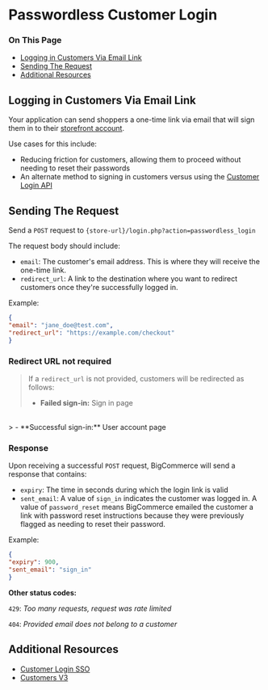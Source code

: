 # Passwordless Customer Login

<div class="otp" id="no-index">

### On This Page
- [Logging in Customers Via Email Link](#logging-in-customers-via-email-link)
- [Sending The Request](#sending-the-request)
- [Additional Resources](#additional-resources)
</div>

## Logging in Customers Via Email Link
Your application can send shoppers a one-time link via email that will sign them in to their [storefront account](https://support.bigcommerce.com/s/article/Customer-Account-Creation).

Use cases for this include:
* Reducing friction for customers, allowing them to proceed without needing to reset their passwords
* An alternate method to signing in customers versus using the [Customer Login API](https://developer.bigcommerce.com/api-docs/customers/customer-login-api)

## Sending The Request

Send a `POST` request to 
`{store-url}/login.php?action=passwordless_login`

The request body should include:
* `email`: The customer's email address. This is where they will receive the one-time link.
* `redirect_url`: A link to the destination where you want to redirect customers once they're successfully logged in.

Example: 
<br>

```json
{
"email": "jane_doe@test.com",
"redirect_url": "https://example.com/checkout"
}
```
<div class="HubBlock--callout">
<div class="CalloutBlock--">
<div class="HubBlock-content">
    
<!-- theme:  -->
### Redirect URL not required
> If a `redirect_url` is not provided, customers will be redirected as follows:
> <br>
> - **Failed sign-in:** Sign in page
<br>
> - **Successful sign-in:** User account page

</div>
</div>
</div>

### Response

Upon receiving a successful `POST` request, BigCommerce will send a response that contains:

* `expiry`: The time in seconds during which the login link is valid
* `sent_email`: A value of `sign_in` indicates the customer was logged in. A value of `password_reset` means BigCommerce emailed the customer a link with password reset instructions because they were previously flagged as needing to reset their password.

Example:

```json
{
"expiry": 900,
"sent_email": "sign_in"
}
```

**Other status codes:**

`429`: *Too many requests, request was rate limited*

`404`: *Provided email does not belong to a customer*

## Additional Resources 
* [Customer Login SSO](https://developer.bigcommerce.com/api-reference/storefront/customer-login-sso)
* [Customers V3](https://developer.bigcommerce.com/api-reference/store-management/customers-v3)
